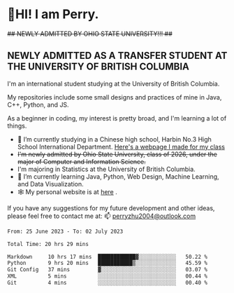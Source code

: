 # 🌄HI! I am Perry. <br> #
<s>## NEWLY ADMITTED BY OHIO STATE UNIVERSITY!!! ##</s>
## NEWLY ADMITTED AS A TRANSFER STUDENT AT THE UNIVERSITY OF BRITISH COLUMBIA ##
I'm an international student studying at the University of British Columbia. <br>

My repositories include some small designs and practices of mine in Java, C++, Python, and JS. <br>

As a beginner in coding, my interest is pretty broad, and I'm learning a lot of things. <br>
- 🔭 I’m currently studying in a Chinese high school, Harbin No.3 High School International Department. [Here's a webpage I made for my class](https://perry2004.github.io/weirdos/)
- <s> I'm newly admitted by Ohio State University, class of 2026, under the major of Computer and Information Science. </s>
- I'm majoring in Statistics at the University of British Columbia. 
- 🌱 I’m currently learning Java, Python, Web Design, Machine Learning, and Data Visualization. 
- 🕸️ My personal website is at <a href="https://zhu-yp.cn">here</a> .  

If you have any suggestions for my future development and other ideas, please feel free to contact me at: 📫 [perryzhu2004@outlook.com](mailto:perryzhu2004@outlook.com)

<!--START_SECTION:waka-->

```txt
From: 25 June 2023 - To: 02 July 2023

Total Time: 20 hrs 29 mins

Markdown     10 hrs 17 mins  ████████████▓░░░░░░░░░░░░   50.22 %
Python       9 hrs 20 mins   ███████████▒░░░░░░░░░░░░░   45.59 %
Git Config   37 mins         ▓░░░░░░░░░░░░░░░░░░░░░░░░   03.07 %
XML          5 mins          ░░░░░░░░░░░░░░░░░░░░░░░░░   00.44 %
Git          4 mins          ░░░░░░░░░░░░░░░░░░░░░░░░░   00.40 %
```

<!--END_SECTION:waka-->
